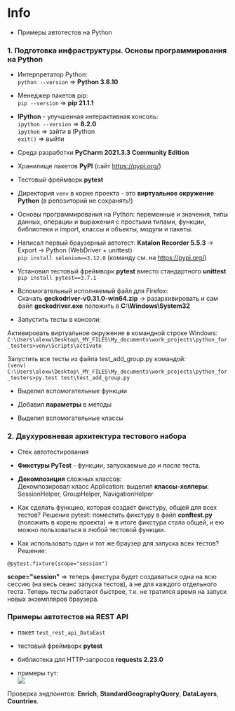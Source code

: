 # Info
- Примеры автотестов на Python

### 1. Подготовка инфраструктуры. Основы программирования на Python
- Интерпретатор Python:  
`python --version` => **Python 3.8.10**

- Менеджер пакетов pip:  
`pip --version` => **pip 21.1.1**

- **IPython** - улучшенная интерактивная консоль:  
`ipython --version` => **8.2.0**  
`ipython` => зайти в IPython  
`exit()` => выйти  

- Среда разработки **PyCharm 2021.3.3 Community Edition**

- Хранилище пакетов **PyPI** (сайт https://pypi.org/)

- Тестовый фреймворк **pytest**

- Директория `venv` в корне проекта - это **виртуальное окружение Python** (в репозиторий не сохранять!)

- Основы программирования на Python: переменные и значения, типы данных, операции и выражения с простыми типами,
функции, библиотеки и import, классы и объекты, модули и пакеты.

- Написал первый браузерный автотест: **Katalon Recorder 5.5.3** -> Export -> Python (WebDriver + unittest)  
`pip install selenium==3.12.0` (команду см. на https://pypi.org/)

- Установил тестовый фреймворк **pytest** вместо стандартного **unittest**  
`pip install pytest==3.7.1`

- Вспомогательный исполняемый файл для Firefox:  
Скачать **geckodriver-v0.31.0-win64.zip** -> разархивировать и сам файл **geckodriver.exe**
положить в **C:\Windows\System32**

- Запустить тесты в консоли:

Активировать виртуальное окружение в командной строке Windows:  
`C:\Users\alexw\Desktop\_MY_FILES\My_documents\work_projects\python_for_testers>venv\Scripts\activate`

Запустить все тесты из файла test_add_group.py командой:  
`(venv) C:\Users\alexw\Desktop\_MY_FILES\My_documents\work_projects\python_for_testers>py.test test\test_add_group.py`

- Выделил вспомогательные функции

- Добавил **параметры** в методы

- Выделил вспомогательные классы

### 2. Двухуровневая архитектура тестового набора
- Стек автотестирования

- **Фикстуры PyTest** - функции, запускаемые *до* и *после* теста.

- **Декомпозиция** сложных классов:  
Декомпозировал класс Application: выделил **классы-хелперы**: SessionHelper, GroupHelper, NavigationHelper

- Как сделать функцию, которая создаёт фикстуру, общей для всех тестов? Решение pytest: поместить фикстуру
в файл **conftest.py** (положить в корень проекта) => в итоге фикстура стала общей, и ею можно пользоваться
в любой тестовой функции.

- Как использовать один и тот же браузер для запуска всех тестов? Решение:

`@pytest.fixture(scope="session")`

**scope="session"** => теперь фикстура будет создаваться одна на всю сессию (на весь сеанс запуска тестов),
а не для каждого отдельного теста. Теперь тесты работают быстрее, т.к. не тратится время на запуск новых
экземпляров браузера.

### Примеры автотестов на REST API
- пакет `test_rest_api_DataEast`

- тестовый фреймворк **pytest**

- библиотека для HTTP-запросов **requests 2.23.0**

- примеры тут:  
![](https://github.com/cont-azhdanov/python_for_testers/blob/master/screenshots/01_package_with_rest_api_tests.png)  

Проверка эндпоинтов: **Enrich**, **StandardGeographyQuery**, **DataLayers**, **Countries**.
